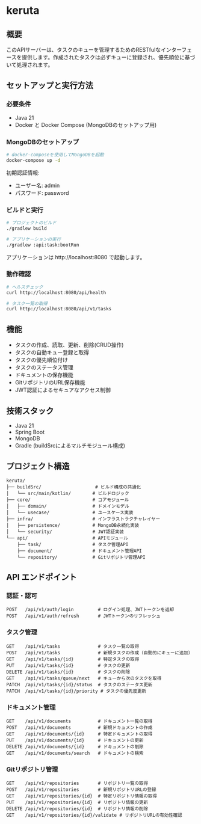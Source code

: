 # keruta

## 概要

このAPIサーバーは、タスクのキューを管理するためのRESTfulなインターフェースを提供します。作成されたタスクは必ずキューに登録され、優先順位に基づいて処理されます。

## セットアップと実行方法

### 必要条件
- Java 21
- Docker と Docker Compose (MongoDBのセットアップ用)

### MongoDBのセットアップ
```bash
# docker-composeを使用してMongoDBを起動
docker-compose up -d
```

初期認証情報:
- ユーザー名: admin
- パスワード: password

### ビルドと実行
```bash
# プロジェクトのビルド
./gradlew build

# アプリケーションの実行
./gradlew :api:task:bootRun
```

アプリケーションは http://localhost:8080 で起動します。

### 動作確認
```bash
# ヘルスチェック
curl http://localhost:8080/api/health

# タスク一覧の取得
curl http://localhost:8080/api/v1/tasks
```

## 機能

- タスクの作成、読取、更新、削除(CRUD操作)
- タスクの自動キュー登録と取得
- タスクの優先順位付け
- タスクのステータス管理
- ドキュメントの保存機能
- GitリポジトリのURL保存機能
- JWT認証によるセキュアなアクセス制御

## 技術スタック

- Java 21
- Spring Boot
- MongoDB
- Gradle (buildSrcによるマルチモジュール構成)

## プロジェクト構造

```
keruta/
├── buildSrc/                    # ビルド構成の共通化
│   └── src/main/kotlin/        # ビルドロジック
├── core/                       # コアモジュール
│   ├── domain/                 # ドメインモデル
│   └── usecase/                # ユースケース実装
├── infra/                      # インフラストラクチャレイヤー
│   ├── persistence/            # MongoDB永続化実装
│   └── security/               # JWT認証実装
└── api/                        # APIモジュール
    ├── task/                   # タスク管理API
    ├── document/               # ドキュメント管理API
    └── repository/             # Gitリポジトリ管理API
```

## API エンドポイント

### 認証・認可

```
POST   /api/v1/auth/login         # ログイン処理、JWTトークンを返却
POST   /api/v1/auth/refresh       # JWTトークンのリフレッシュ
```

### タスク管理

```
GET    /api/v1/tasks              # タスク一覧の取得
POST   /api/v1/tasks              # 新規タスクの作成（自動的にキューに追加）
GET    /api/v1/tasks/{id}         # 特定タスクの取得
PUT    /api/v1/tasks/{id}         # タスクの更新
DELETE /api/v1/tasks/{id}         # タスクの削除
GET    /api/v1/tasks/queue/next   # キューから次のタスクを取得
PATCH  /api/v1/tasks/{id}/status  # タスクのステータス更新
PATCH  /api/v1/tasks/{id}/priority # タスクの優先度更新
```

### ドキュメント管理

```
GET    /api/v1/documents          # ドキュメント一覧の取得
POST   /api/v1/documents          # 新規ドキュメントの作成
GET    /api/v1/documents/{id}     # 特定ドキュメントの取得
PUT    /api/v1/documents/{id}     # ドキュメントの更新
DELETE /api/v1/documents/{id}     # ドキュメントの削除
GET    /api/v1/documents/search   # ドキュメントの検索
```

### Gitリポジトリ管理

```
GET    /api/v1/repositories       # リポジトリ一覧の取得
POST   /api/v1/repositories       # 新規リポジトリURLの登録
GET    /api/v1/repositories/{id}  # 特定リポジトリ情報の取得
PUT    /api/v1/repositories/{id}  # リポジトリ情報の更新
DELETE /api/v1/repositories/{id}  # リポジトリ情報の削除
GET    /api/v1/repositories/{id}/validate # リポジトリURLの有効性確認
```
